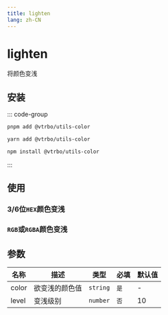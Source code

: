 ```yaml
---
title: lighten
lang: zh-CN
---
```


# lighten

将颜色变浅

## 安装

::: code-group

```bash [pnpm]
pnpm add @vtrbo/utils-color
```

```bash [yarn]
yarn add @vtrbo/utils-color
```

```bash [npm]
npm install @vtrbo/utils-color
```

:::

## 使用

### 3/6位`HEX`颜色变浅

<demo example="color/lighten/hexToLighten.ts"></demo>

### `RGB`或`RGBA`颜色变浅

<demo example="color/lighten/rgbaToLighten.ts"></demo>

## 参数

| 名称    | 描述      | 类型       | 必填  | 默认值 |
|-------|---------|----------|-----|-----|
| color | 欲变浅的颜色值 | `string` | `是` | -   |
| level | 变浅级别    | `number` | `否` | 10  |
